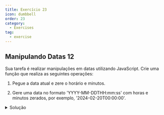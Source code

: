 ```yaml
---
title: Exercício 23
icon: dumbbell
order: 23
category:
  - Exercises
tag:
  - exercise
---
```


## Manipulando Datas 12

Sua tarefa é realizar manipulações em datas utilizando JavaScript. Crie uma função que realiza as seguintes operações:

1. Pegue a data atual e zere o horário e minutos.

2. Gere uma data no formato 'YYYY-MM-DDTHH:mm:ss' com horas e minutos zerados, por exemplo, '2024-02-20T00:00:00'.

<details>
  <summary>Solução</summary>

  ### Código
  ```js
    function manipularDatas() {
        // Pegar a data atual
        const dataAtual = new Date();

        // Zerar o horário e minutos da data atual
        dataAtual.setHours(0, 0, 0, 0);

        // Obter o offset do fuso horário em minutos
        const offsetMinutos = dataAtual.getTimezoneOffset();

        // Ajustar a data para compensar o fuso horário
        const dataAtualZerada = new Date(dataAtual.getTime() - offsetMinutos * 60000);

        // Formatar a data no formato desejado
        const dataZeradaFormatada = dataAtualZerada.toISOString().slice(0, -5);

        return { dataAtual: dataAtualZerada.toISOString(), dataZerada: dataZeradaFormatada };
    }

    // Exemplo de uso da função
    const resultado = manipularDatas();
    console.log("Data Atual:", resultado.dataAtual);
    console.log("Data Zerada:", resultado.dataZerada);
  ```

  ### Explicação
  Esta função utiliza o objeto Date para manipulação de datas e horas. A função toISOString() é usada para obter uma string no formato UTC, e slice(0, -5) é utilizado para remover a parte dos milissegundos da string resultante.
</details>
